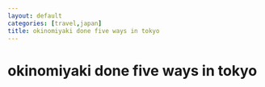 ```yaml
---
layout: default
categories: [travel,japan]
title: okinomiyaki done five ways in tokyo
---
```


# okinomiyaki done five ways in tokyo